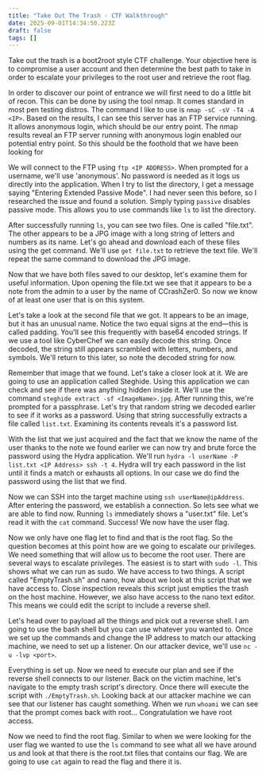 ```yaml
---
title: "Take Out The Trash - CTF Walkthrough"
date: 2025-09-01T14:34:50.223Z
draft: false
tags: []
---
```


Take out the trash is a boot2root style CTF challenge. Your objective here is to compromise a user account and then determine the best path to take in order to escalate your privileges to the root user and retrieve the root flag.

In order to discover our point of entrance we will first need to do a little bit of recon. This can be done by using the tool nmap. It comes standard in most pen testing distros. The command I like to use is `nmap -sC -sV -T4 -A <IP>`. Based on the results, I can see this server has an FTP service running. It allows anonymous login, which should be our entry point.
The nmap results reveal an FTP server running with anonymous login enabled our potential entry point. So this should be the foothold that we have been looking for

We will connect to the FTP using `ftp <IP ADDRESS>`. When prompted for a username, we'll use 'anonymous'. No password is needed as it logs us directly into the application. When I try to list the directory, I get a message saying "Entering Extended Passive Mode". I had never seen this before, so I researched the issue and found a solution. Simply typing `passive` disables passive mode. This allows you to use commands like `ls` to list the directory.

After successfully running `ls`, you can see two files. One is called "file.txt". The other appears to be a JPG image with a long string of letters and numbers as its name. Let's go ahead and download each of these files using the get command. We'll use `get file.txt` to retrieve the text file. We'll repeat the same command to download the JPG image.

Now that we have both files saved to our desktop, let's examine them for useful information. Upon opening the file.txt we see that it appears to be a note from the admin to a user by the name of CCrashZer0. So now we know of at least one user that is on this system.

Let's take a look at the second file that we got. It appears to be an image, but it has an unusual name. Notice the two equal signs at the end—this is called padding. You'll see this frequently with base64 encoded strings. If we use a tool like CyberChef we can easily decode this string. Once decoded, the string still appears scrambled with letters, numbers, and symbols. We'll return to this later, so note the decoded string for now.

Remember that image that we found. Let's take a closer look at it. We are going to use an application called Steghide. Using this application we can check and see if there was anything hidden inside it. We'll use the command `steghide extract -sf <ImageName>.jpg`. After running this, we're prompted for a passphrase. Let's try that random string we decoded earlier to see if it works as a password. Using that string successfully extracts a file called `list.txt`. Examining its contents reveals it's a password list.

 With the list that we just acquired and the fact that we know the name of the user thanks to the note we found earlier we can now try and brute force the password using the Hydra application. We'll run `hydra -l userName -P list.txt <IP Address> ssh -t 4`. Hydra will try each password in the list until it finds a match or exhausts all options. In our case we do find the password using the list that we find.

Now we can SSH into the target machine using `ssh userName@ipAddress`. After entering the password, we establish a connection. So lets see what we are able to find now. Running `ls` immediately shows a "user.txt" file. Let's read it with the `cat` command. Success! We now have the user flag.

Now we only have one flag let to find and that is the root flag. So the question becomes at this point how are we going to escalate our privileges. We need something that will allow us to become the root user. There are several ways to escalate privileges. The easiest is to start with `sudo -l`. This shows what we can run as sudo. We have access to two things. A script called "EmptyTrash.sh" and nano, how about we look at this script that we have access to. Close inspection reveals this script just empties the trash on the host machine. However, we also have access to the nano text editor. This means we could edit the script to include a reverse shell.

Let's head over to payload all the things and pick out a reverse shell. I am going to use the bash shell but you can use whatever you wanted to. Once we set up the commands and change the IP address to match our attacking machine, we need to set up a listener. On our attacker device, we'll use `nc -u -lvp <port>`.

Everything is set up. Now we need to execute our plan and see if the reverse shell connects to our listener. Back on the victim machine, let's navigate to the empty trash script's directory. Once there will execute the script with `./EmptyTrash.sh`. Looking back at our attacker machine we can see that our listener has caught something. When we run `whoami` we can see that the prompt comes back with root... Congratulation we have root access.

Now we need to find the root flag. Similar to when we were looking for the user flag we wanted to use the `ls` command to see what all we have around us and look at that there is the root.txt files that contains our flag. We are going to use `cat` again to read the flag and there it is.